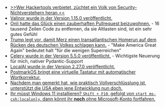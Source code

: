 * [>>Wer Hackertools verbietet, züchtet ein Volk von Security-Nichtverstehern heran.<<](https://blog.fefe.de/?ts=99148cf2)
* [Valinor wurde in der Version 1.15.0 veröffentlicht.](https://github.com/CuyZ/Valinor/releases/tag/1.15.0)
* [Onli hatte das Glück einen zauberhaften Pullrequest beizuwohnen.](https://www.onli-blogging.de/2501/Mein-liebster-Pullrequest.html) - 16 tausend Zeilen Code zu entfernen, da sie Altlasten sind, ist ein sehr gutes Gefühl
* [Trump legt vor, damit Merz einen transatlantischen Homerun auf dem Rücken des deutschen Volkes schlagen kann.](https://blog.fefe.de/?ts=9915c8a8) - "Make America Great Again" bedeutet halt "für die wenigen Superreichen"
* [Celery wurde in der Version 5.5.0 veröffentlicht.](https://github.com/celery/celery/releases/tag/v5.5.0) - Wichtigste Neuerung für mich, nativer Pydantic-Support
* [LocalAI wurde in der Version 2.27.0 veröffentlicht.](https://github.com/mudler/LocalAI/releases/tag/v2.27.0)
* [PostmarkOS bringt eine virtuelle Tastatur mit automatischer Wortkorrektur.](https://postmarketos.org/blog/2025/04/01/in-search-for-a-better-keyboard/)
* [Nachdem man gemerkt hat, wie praktisch Vollverschlüsslung ist, unterstützt die USA eben jene Entwicklung nun doch.](https://netzpolitik.org/2025/open-technology-fund-us-regierung-will-nun-doch-projekte-fuer-internetfreiheit-finanzieren/)
* [Ihr müsst Windows 11 installieren? `Shift + F10`, gefolgt von `start ms-cxh:localonly`, dann könnt ihr **noch** ohne Microsoft-Konto fortfahren.](https://www.kuketz-blog.de/windows-11-ohne-microsoft-zwangs-konto-nutzen/)
